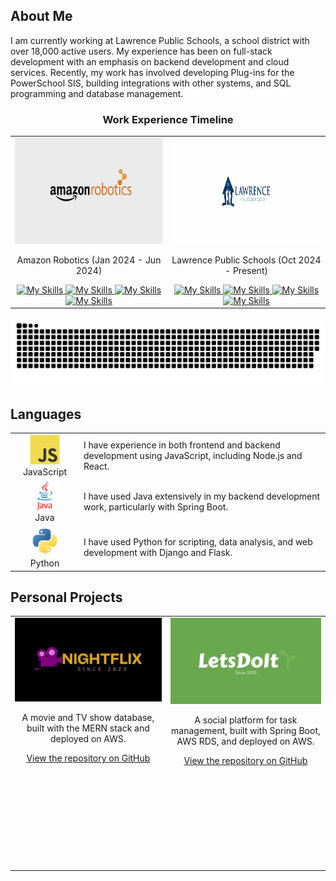 
## About Me

I am currently working at Lawrence Public Schools, a school district with over 18,000 active users. My experience has been on full-stack development with an emphasis on backend development and cloud services. Recently, my work has involved developing Plug-ins for the PowerSchool SIS, building integrations with other systems, and SQL programming and database management.

<div align="center" style="margin-top: 20px;">

### Work Experience Timeline

<table>
  <tr>
    <td align="center" width="300">
      <img src="assets/Amazon.png" alt="Amazon Robotics" width="300" height="170">
      <p>Amazon Robotics (Jan 2024 - Jun 2024)</p>
      <div align="center">
        <a href="https://skillicons.dev">
          <img src="https://skillicons.dev/icons?i=ubuntu" alt="My Skills" width="24" height="24">
        </a>
        <a href="https://skillicons.dev">
          <img src="https://skillicons.dev/icons?i=java" alt="My Skills" width="24" height="24">
        </a>
        <a href="https://skillicons.dev">
          <img src="https://skillicons.dev/icons?i=nginx" alt="My Skills" width="24" height="24">
        </a>
        <a href="https://skillicons.dev">
          <img src="https://skillicons.dev/icons?i=python" alt="My Skills" width="24" height="24">
        </a>
      </div>
    </td>
    <td align="center" width="300">
      <img src="assets/LPS.png" alt="Lawrence Public Schools" width="300" height="170">
      <p>Lawrence Public Schools (Oct 2024 - Present)</p>
      <div align="center">
        <a href="https://skillicons.dev">
          <img src="https://skillicons.dev/icons?i=html" alt="My Skills" width="24" height="24">
        </a>
        <a href="https://skillicons.dev">
          <img src="https://skillicons.dev/icons?i=mysql" alt="My Skills" width="24" height="24">
        </a>
        <a href="https://skillicons.dev">
          <img src="https://skillicons.dev/icons?i=javascript" alt="My Skills" width="24" height="24">
        </a>
        <a href="https://skillicons.dev">
          <img src="https://skillicons.dev/icons?i=jquery" alt="My Skills" width="24" height="24">
        </a>
      </div>
    </td>
  </tr>
</table>

<picture>
  <source media="(prefers-color-scheme: dark)" srcset="assets/github-user-contribution.svg" />
  <source media="(prefers-color-scheme: light)" srcset="assets/github-user-contribution.svg" />
  <img alt="github-snake" src="assets/github-user-contribution.svg" />
</picture>

</div>

## Languages

<table>
  <tr>
    <td align="center" width="96">
      <img src="https://raw.githubusercontent.com/devicons/devicon/master/icons/javascript/javascript-original.svg" width="48" height="48" alt="JavaScript" />
      <br>JavaScript
    </td>
    <td>
      I have experience in both frontend and backend development using JavaScript, including Node.js and React.
    </td>
  </tr>
  <tr>
    <td align="center" width="96">
      <img src="https://raw.githubusercontent.com/devicons/devicon/master/icons/java/java-original-wordmark.svg" width="48" height="48" alt="Java" />
      <br>Java
    </td>
    <td>
      I have used Java extensively in my backend development work, particularly with Spring Boot.
    </td>
  </tr>
  <tr>
    <td align="center" width="96">
      <img src="https://raw.githubusercontent.com/devicons/devicon/master/icons/python/python-original.svg" width="48" height="48" alt="Python" />
      <br>Python
    </td>
    <td>
      I have used Python for scripting, data analysis, and web development with Django and Flask.
    </td>
  </tr>
</table>

## Personal Projects

<table align="center">
  <tr>
    <td align="center" width="300" style="vertical-align: top; height: 400px;">
      <a href="https://github.com/jsandoval1/Nightflix">
        <img src="assets/NightflixCard.png" width="300" alt="Nightflix">
      </a>
      <p>A movie and TV show database, built with the MERN stack and deployed on AWS.</p>
      <a href="https://github.com/jsandoval1/Nightflix">View the repository on GitHub</a>
    </td>
    <td align="center" width="300" style="vertical-align: top; height: 400px;">
      <a href="https://github.com/jsandoval1/LetsDoItApp">
        <img src="assets/LetsDoItCard.png" width="300" alt="LetsDoItApp">
      </a>
      <p>A social platform for task management, built with Spring Boot, AWS RDS, and deployed on AWS.</p>
      <a href="https://github.com/jsandoval1/LetsDoItApp">View the repository on GitHub</a>
    </td>
  </tr>
</table>

<!-- Snake Gif generator -->
<!--https://github.com/Platane/snk?tab=readme-ov-file-->